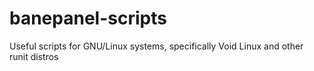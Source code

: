 # banepanel-scripts
Useful scripts for GNU/Linux systems, specifically Void Linux and other runit distros
